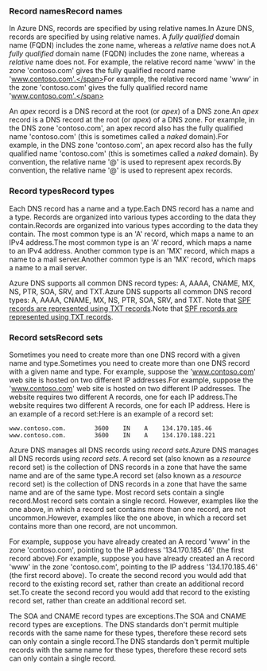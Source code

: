 ### <a name="record-names"></a><span data-ttu-id="f7fb7-101">Record names</span><span class="sxs-lookup"><span data-stu-id="f7fb7-101">Record names</span></span>

<span data-ttu-id="f7fb7-102">In Azure DNS, records are specified by using relative names.</span><span class="sxs-lookup"><span data-stu-id="f7fb7-102">In Azure DNS, records are specified by using relative names.</span></span> <span data-ttu-id="f7fb7-103">A *fully qualified* domain name (FQDN) includes the zone name, whereas a *relative* name does not.</span><span class="sxs-lookup"><span data-stu-id="f7fb7-103">A *fully qualified* domain name (FQDN) includes the zone name, whereas a *relative* name does not.</span></span> <span data-ttu-id="f7fb7-104">For example, the relative record name 'www' in the zone 'contoso.com' gives the fully qualified record name 'www.contoso.com'.</span><span class="sxs-lookup"><span data-stu-id="f7fb7-104">For example, the relative record name 'www' in the zone 'contoso.com' gives the fully qualified record name 'www.contoso.com'.</span></span>

<span data-ttu-id="f7fb7-105">An *apex* record is a DNS record at the root (or *apex*) of a DNS zone.</span><span class="sxs-lookup"><span data-stu-id="f7fb7-105">An *apex* record is a DNS record at the root (or *apex*) of a DNS zone.</span></span> <span data-ttu-id="f7fb7-106">For example, in the DNS zone 'contoso.com', an apex record also has the fully qualified name 'contoso.com' (this is sometimes called a *naked* domain).</span><span class="sxs-lookup"><span data-stu-id="f7fb7-106">For example, in the DNS zone 'contoso.com', an apex record also has the fully qualified name 'contoso.com' (this is sometimes called a *naked* domain).</span></span>  <span data-ttu-id="f7fb7-107">By convention, the relative name '@' is used to represent apex records.</span><span class="sxs-lookup"><span data-stu-id="f7fb7-107">By convention, the relative name '@' is used to represent apex records.</span></span>

### <a name="record-types"></a><span data-ttu-id="f7fb7-108">Record types</span><span class="sxs-lookup"><span data-stu-id="f7fb7-108">Record types</span></span>

<span data-ttu-id="f7fb7-109">Each DNS record has a name and a type.</span><span class="sxs-lookup"><span data-stu-id="f7fb7-109">Each DNS record has a name and a type.</span></span> <span data-ttu-id="f7fb7-110">Records are organized into various types according to the data they contain.</span><span class="sxs-lookup"><span data-stu-id="f7fb7-110">Records are organized into various types according to the data they contain.</span></span> <span data-ttu-id="f7fb7-111">The most common type is an 'A' record, which maps a name to an IPv4 address.</span><span class="sxs-lookup"><span data-stu-id="f7fb7-111">The most common type is an 'A' record, which maps a name to an IPv4 address.</span></span> <span data-ttu-id="f7fb7-112">Another common type is an 'MX' record, which maps a name to a mail server.</span><span class="sxs-lookup"><span data-stu-id="f7fb7-112">Another common type is an 'MX' record, which maps a name to a mail server.</span></span>

<span data-ttu-id="f7fb7-113">Azure DNS supports all common DNS record types: A, AAAA, CNAME, MX, NS, PTR, SOA, SRV, and TXT.</span><span class="sxs-lookup"><span data-stu-id="f7fb7-113">Azure DNS supports all common DNS record types: A, AAAA, CNAME, MX, NS, PTR, SOA, SRV, and TXT.</span></span> <span data-ttu-id="f7fb7-114">Note that [SPF records are represented using TXT records](../articles/dns/dns-zones-records.md#spf-records).</span><span class="sxs-lookup"><span data-stu-id="f7fb7-114">Note that [SPF records are represented using TXT records](../articles/dns/dns-zones-records.md#spf-records).</span></span>

### <a name="record-sets"></a><span data-ttu-id="f7fb7-115">Record sets</span><span class="sxs-lookup"><span data-stu-id="f7fb7-115">Record sets</span></span>

<span data-ttu-id="f7fb7-116">Sometimes you need to create more than one DNS record with a given name and type.</span><span class="sxs-lookup"><span data-stu-id="f7fb7-116">Sometimes you need to create more than one DNS record with a given name and type.</span></span> <span data-ttu-id="f7fb7-117">For example, suppose the 'www.contoso.com' web site is hosted on two different IP addresses.</span><span class="sxs-lookup"><span data-stu-id="f7fb7-117">For example, suppose the 'www.contoso.com' web site is hosted on two different IP addresses.</span></span> <span data-ttu-id="f7fb7-118">The website requires two different A records, one for each IP address.</span><span class="sxs-lookup"><span data-stu-id="f7fb7-118">The website requires two different A records, one for each IP address.</span></span> <span data-ttu-id="f7fb7-119">Here is an example of a record set:</span><span class="sxs-lookup"><span data-stu-id="f7fb7-119">Here is an example of a record set:</span></span>

    www.contoso.com.        3600    IN    A    134.170.185.46
    www.contoso.com.        3600    IN    A    134.170.188.221

<span data-ttu-id="f7fb7-120">Azure DNS manages all DNS records using *record sets*.</span><span class="sxs-lookup"><span data-stu-id="f7fb7-120">Azure DNS manages all DNS records using *record sets*.</span></span> <span data-ttu-id="f7fb7-121">A record set (also known as a *resource* record set) is the collection of DNS records in a zone that have the same name and are of the same type.</span><span class="sxs-lookup"><span data-stu-id="f7fb7-121">A record set (also known as a *resource* record set) is the collection of DNS records in a zone that have the same name and are of the same type.</span></span> <span data-ttu-id="f7fb7-122">Most record sets contain a single record.</span><span class="sxs-lookup"><span data-stu-id="f7fb7-122">Most record sets contain a single record.</span></span> <span data-ttu-id="f7fb7-123">However, examples like the one above, in which a record set contains more than one record, are not uncommon.</span><span class="sxs-lookup"><span data-stu-id="f7fb7-123">However, examples like the one above, in which a record set contains more than one record, are not uncommon.</span></span>

<span data-ttu-id="f7fb7-124">For example, suppose you have already created an A record 'www' in the zone 'contoso.com', pointing to the IP address '134.170.185.46' (the first record above).</span><span class="sxs-lookup"><span data-stu-id="f7fb7-124">For example, suppose you have already created an A record 'www' in the zone 'contoso.com', pointing to the IP address '134.170.185.46' (the first record above).</span></span>  <span data-ttu-id="f7fb7-125">To create the second record you would add that record to the existing record set, rather than create an additional record set.</span><span class="sxs-lookup"><span data-stu-id="f7fb7-125">To create the second record you would add that record to the existing record set, rather than create an additional record set.</span></span>

<span data-ttu-id="f7fb7-126">The SOA and CNAME record types are exceptions.</span><span class="sxs-lookup"><span data-stu-id="f7fb7-126">The SOA and CNAME record types are exceptions.</span></span> <span data-ttu-id="f7fb7-127">The DNS standards don't permit multiple records with the same name for these types, therefore these record sets can only contain a single record.</span><span class="sxs-lookup"><span data-stu-id="f7fb7-127">The DNS standards don't permit multiple records with the same name for these types, therefore these record sets can only contain a single record.</span></span>